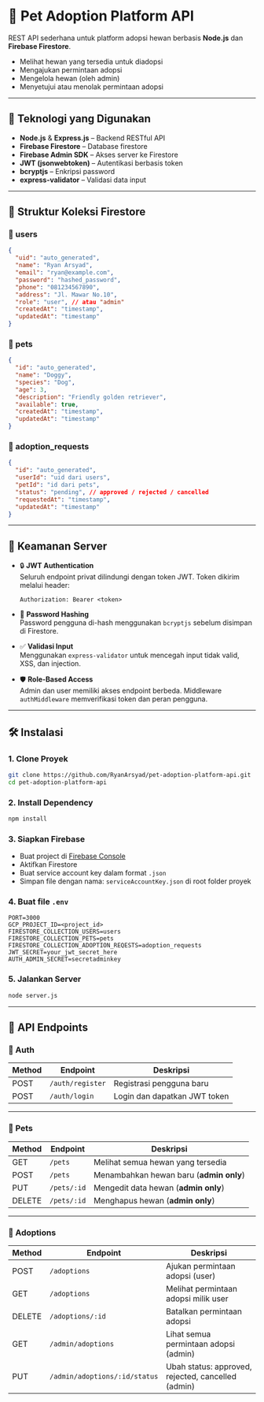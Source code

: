 # 🐾 Pet Adoption Platform API

REST API sederhana untuk platform adopsi hewan berbasis **Node.js** dan **Firebase Firestore**.
- Melihat hewan yang tersedia untuk diadopsi
- Mengajukan permintaan adopsi
- Mengelola hewan (oleh admin)
- Menyetujui atau menolak permintaan adopsi

---

## 🚀 Teknologi yang Digunakan
- **Node.js** & **Express.js** – Backend RESTful API
- **Firebase Firestore** – Database firestore
- **Firebase Admin SDK** – Akses server ke Firestore
- **JWT (jsonwebtoken)** – Autentikasi berbasis token
- **bcryptjs** – Enkripsi password
- **express-validator** – Validasi data input

---

## 📂 Struktur Koleksi Firestore

### 🧑 users
```json
{
  "uid": "auto_generated",
  "name": "Ryan Arsyad",
  "email": "ryan@example.com",
  "password": "hashed_password",
  "phone": "081234567890",
  "address": "Jl. Mawar No.10",
  "role": "user", // atau "admin"
  "createdAt": "timestamp",
  "updatedAt": "timestamp"
}
```

### 🐾 pets
```json
{
  "id": "auto_generated",
  "name": "Doggy",
  "species": "Dog",
  "age": 3,
  "description": "Friendly golden retriever",
  "available": true,
  "createdAt": "timestamp",
  "updatedAt": "timestamp"
}
```

### 📄 adoption_requests
```json
{
  "id": "auto_generated",
  "userId": "uid dari users",
  "petId": "id dari pets",
  "status": "pending", // approved / rejected / cancelled
  "requestedAt": "timestamp",
  "updatedAt": "timestamp"
}
```

---

## 🔐 Keamanan Server

- 🔒 **JWT Authentication**  
  Seluruh endpoint privat dilindungi dengan token JWT. Token dikirim melalui header:
  ```
  Authorization: Bearer <token>
  ```

- 🔑 **Password Hashing**  
  Password pengguna di-hash menggunakan `bcryptjs` sebelum disimpan di Firestore.

- ✅ **Validasi Input**  
  Menggunakan `express-validator` untuk mencegah input tidak valid, XSS, dan injection.

- 🛡️ **Role-Based Access**  
  Admin dan user memiliki akses endpoint berbeda. Middleware `authMiddleware` memverifikasi token dan peran pengguna.

---

## 🛠️ Instalasi

### 1. Clone Proyek
```bash
git clone https://github.com/RyanArsyad/pet-adoption-platform-api.git
cd pet-adoption-platform-api
```

### 2. Install Dependency
```bash
npm install
```

### 3. Siapkan Firebase
- Buat project di [Firebase Console](https://console.firebase.google.com/)
- Aktifkan Firestore
- Buat service account key dalam format `.json`
- Simpan file dengan nama: `serviceAccountKey.json` di root folder proyek

### 4. Buat file `.env`
```env
PORT=3000
GCP_PROJECT_ID=<project_id>
FIRESTORE_COLLECTION_USERS=users
FIRESTORE_COLLECTION_PETS=pets
FIRESTORE_COLLECTION_ADOPTION_REQESTS=adoption_requests
JWT_SECRET=your_jwt_secret_here
AUTH_ADMIN_SECRET=secretadminkey
```

### 5. Jalankan Server
```bash
node server.js
```

---

## 🔗 API Endpoints

### 📌 Auth
| Method | Endpoint         | Deskripsi                      |
|--------|------------------|-------------------------------|
| POST   | `/auth/register` | Registrasi pengguna baru      |
| POST   | `/auth/login`    | Login dan dapatkan JWT token  |

---

### 🐾 Pets
| Method | Endpoint       | Deskripsi                                |
|--------|----------------|-------------------------------------------|
| GET    | `/pets`        | Melihat semua hewan yang tersedia        |
| POST   | `/pets`        | Menambahkan hewan baru (**admin only**)  |
| PUT    | `/pets/:id`    | Mengedit data hewan (**admin only**)     |
| DELETE | `/pets/:id`    | Menghapus hewan (**admin only**)         |

---

### 📄 Adoptions
| Method | Endpoint                          | Deskripsi                                           |
|--------|-----------------------------------|----------------------------------------------------|
| POST   | `/adoptions`                      | Ajukan permintaan adopsi (user)                   |
| GET    | `/adoptions`                      | Melihat permintaan adopsi milik user              |
| DELETE | `/adoptions/:id`                  | Batalkan permintaan adopsi                        |
| GET    | `/admin/adoptions`                | Lihat semua permintaan adopsi (admin)             |
| PUT    | `/admin/adoptions/:id/status`     | Ubah status: approved, rejected, cancelled (admin) |
